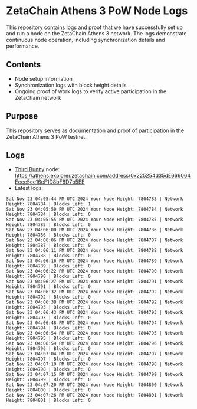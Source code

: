 # ZetaChain Athens 3 PoW Node Logs
This repository contains logs and proof that we have successfully set up and run a node on the ZetaChain Athens 3 network. The logs demonstrate continuous node operation, including synchronization details and performance.

## Contents
- Node setup information
- Synchronization logs with block height details
- Ongoing proof of work logs to verify active participation in the ZetaChain network

## Purpose
This repository serves as documentation and proof of participation in the ZetaChain Athens 3 PoW testnet.

## Logs

- [Third Bunny](https://thirdbunny.xyz/) node: https://athens.explorer.zetachain.com/address/0x225254d35dE666064Eccc5ce16eF1D8bF8D7b5EE
- Latest logs:
```
Sat Nov 23 04:05:44 PM UTC 2024 Your Node Height: 7804783 | Network Height: 7804784 | Blocks Left: 1
Sat Nov 23 04:05:50 PM UTC 2024 Your Node Height: 7804784 | Network Height: 7804784 | Blocks Left: 0
Sat Nov 23 04:05:55 PM UTC 2024 Your Node Height: 7804785 | Network Height: 7804785 | Blocks Left: 0
Sat Nov 23 04:06:00 PM UTC 2024 Your Node Height: 7804786 | Network Height: 7804786 | Blocks Left: 0
Sat Nov 23 04:06:06 PM UTC 2024 Your Node Height: 7804787 | Network Height: 7804787 | Blocks Left: 0
Sat Nov 23 04:06:11 PM UTC 2024 Your Node Height: 7804788 | Network Height: 7804788 | Blocks Left: 0
Sat Nov 23 04:06:16 PM UTC 2024 Your Node Height: 7804789 | Network Height: 7804789 | Blocks Left: 0
Sat Nov 23 04:06:22 PM UTC 2024 Your Node Height: 7804790 | Network Height: 7804790 | Blocks Left: 0
Sat Nov 23 04:06:27 PM UTC 2024 Your Node Height: 7804791 | Network Height: 7804791 | Blocks Left: 0
Sat Nov 23 04:06:32 PM UTC 2024 Your Node Height: 7804792 | Network Height: 7804792 | Blocks Left: 0
Sat Nov 23 04:06:38 PM UTC 2024 Your Node Height: 7804792 | Network Height: 7804793 | Blocks Left: 1
Sat Nov 23 04:06:43 PM UTC 2024 Your Node Height: 7804793 | Network Height: 7804793 | Blocks Left: 0
Sat Nov 23 04:06:48 PM UTC 2024 Your Node Height: 7804794 | Network Height: 7804794 | Blocks Left: 0
Sat Nov 23 04:06:54 PM UTC 2024 Your Node Height: 7804795 | Network Height: 7804795 | Blocks Left: 0
Sat Nov 23 04:06:59 PM UTC 2024 Your Node Height: 7804796 | Network Height: 7804796 | Blocks Left: 0
Sat Nov 23 04:07:04 PM UTC 2024 Your Node Height: 7804797 | Network Height: 7804797 | Blocks Left: 0
Sat Nov 23 04:07:10 PM UTC 2024 Your Node Height: 7804798 | Network Height: 7804798 | Blocks Left: 0
Sat Nov 23 04:07:15 PM UTC 2024 Your Node Height: 7804799 | Network Height: 7804799 | Blocks Left: 0
Sat Nov 23 04:07:20 PM UTC 2024 Your Node Height: 7804800 | Network Height: 7804800 | Blocks Left: 0
Sat Nov 23 04:07:26 PM UTC 2024 Your Node Height: 7804801 | Network Height: 7804801 | Blocks Left: 0
```
